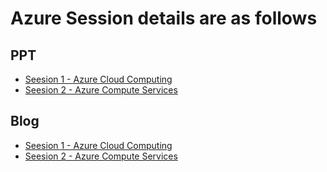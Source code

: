 # Azure Session details are as follows

## PPT 
- [Seesion 1 - Azure Cloud Computing](https://github.com/adchoudhary/SessionAzure/blob/main/Cloud%20Computing%20with%20Azure.pptx)
- [Seesion 2 - Azure Compute Services](https://github.com/adchoudhary/SessionAzure/blob/main/Azure%20Compute.pptx)

## Blog
- [Seesion 1 - Azure Cloud Computing](https://techshare4.wordpress.com/2023/01/26/cloud-computing/)
- [Seesion 2 - Azure Compute Services](https://techshare4.wordpress.com/2023/01/29/azure-compute-services/)
